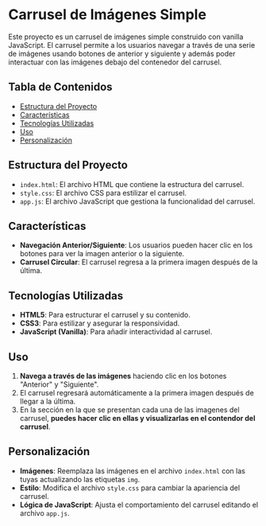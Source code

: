 # Carrusel de Imágenes Simple

Este proyecto es un carrusel de imágenes simple construido con vanilla JavaScript. El carrusel permite a los usuarios navegar a través de una serie de imágenes usando botones de anterior y siguiente y además poder interactuar con las imágenes debajo del contenedor del carrusel.

## Tabla de Contenidos

- [Estructura del Proyecto](#estructura-del-proyecto)
- [Características](#características)
- [Tecnologías Utilizadas](#tecnologías-utilizadas)
- [Uso](#uso)
- [Personalización](#personalización)

## Estructura del Proyecto

- `index.html`: El archivo HTML que contiene la estructura del carrusel.
- `style.css`: El archivo CSS para estilizar el carrusel.
- `app.js`: El archivo JavaScript que gestiona la funcionalidad del carrusel.

## Características

- **Navegación Anterior/Siguiente**: Los usuarios pueden hacer clic en los botones para ver la imagen anterior o la siguiente.
- **Carrusel Circular**: El carrusel regresa a la primera imagen después de la última.

## Tecnologías Utilizadas

- **HTML5**: Para estructurar el carrusel y su contenido.
- **CSS3**: Para estilizar y asegurar la responsividad.
- **JavaScript (Vanilla)**: Para añadir interactividad al carrusel.

## Uso

1. **Navega a través de las imágenes** haciendo clic en los botones "Anterior" y "Siguiente".
2. El carrusel regresará automáticamente a la primera imagen después de llegar a la última.
3. En la sección en la que se presentan cada una de las imagenes del carrusel, **puedes hacer clic en ellas y visualizarlas en el contendor del carrusel**.

## Personalización

- **Imágenes**: Reemplaza las imágenes en el archivo `index.html` con las tuyas actualizando las etiquetas `img`.
- **Estilo**: Modifica el archivo `style.css` para cambiar la apariencia del carrusel.
- **Lógica de JavaScript**: Ajusta el comportamiento del carrusel editando el archivo `app.js`.
